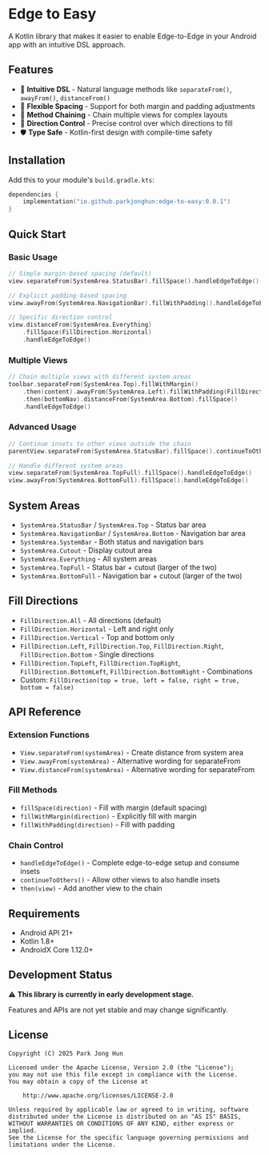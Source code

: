 # Edge to Easy

A Kotlin library that makes it easier to enable Edge-to-Edge in your Android app with an intuitive DSL approach.

## Features

- 🎯 **Intuitive DSL** - Natural language methods like `separateFrom()`, `awayFrom()`, `distanceFrom()`
- 📐 **Flexible Spacing** - Support for both margin and padding adjustments
- 🔗 **Method Chaining** - Chain multiple views for complex layouts
- 🎨 **Direction Control** - Precise control over which directions to fill
- 🛡️ **Type Safe** - Kotlin-first design with compile-time safety

## Installation

Add this to your module's `build.gradle.kts`:

```kotlin
dependencies {
    implementation("io.github.parkjonghun:edge-to-easy:0.0.1")
}
```

## Quick Start

### Basic Usage

```kotlin
// Simple margin-based spacing (default)
view.separateFrom(SystemArea.StatusBar).fillSpace().handleEdgeToEdge()

// Explicit padding-based spacing
view.awayFrom(SystemArea.NavigationBar).fillWithPadding().handleEdgeToEdge()

// Specific direction control
view.distanceFrom(SystemArea.Everything)
    .fillSpace(FillDirection.Horizontal)
    .handleEdgeToEdge()
```

### Multiple Views

```kotlin
// Chain multiple views with different system areas
toolbar.separateFrom(SystemArea.Top).fillWithMargin()
    .then(content).awayFrom(SystemArea.Left).fillWithPadding(FillDirection.Horizontal)
    .then(bottomNav).distanceFrom(SystemArea.Bottom).fillSpace()
    .handleEdgeToEdge()
```

### Advanced Usage

```kotlin
// Continue insets to other views outside the chain
parentView.separateFrom(SystemArea.StatusBar).fillSpace().continueToOthers()

// Handle different system areas
view.separateFrom(SystemArea.TopFull).fillSpace().handleEdgeToEdge()    // Status bar + cutout
view.awayFrom(SystemArea.BottomFull).fillSpace().handleEdgeToEdge()     // Nav bar + cutout
```

## System Areas

- `SystemArea.StatusBar` / `SystemArea.Top` - Status bar area
- `SystemArea.NavigationBar` / `SystemArea.Bottom` - Navigation bar area  
- `SystemArea.SystemBar` - Both status and navigation bars
- `SystemArea.Cutout` - Display cutout area
- `SystemArea.Everything` - All system areas
- `SystemArea.TopFull` - Status bar + cutout (larger of the two)
- `SystemArea.BottomFull` - Navigation bar + cutout (larger of the two)

## Fill Directions

- `FillDirection.All` - All directions (default)
- `FillDirection.Horizontal` - Left and right only
- `FillDirection.Vertical` - Top and bottom only
- `FillDirection.Left`, `FillDirection.Top`, `FillDirection.Right`, `FillDirection.Bottom` - Single directions
- `FillDirection.TopLeft`, `FillDirection.TopRight`, `FillDirection.BottomLeft`, `FillDirection.BottomRight` - Combinations
- Custom: `FillDirection(top = true, left = false, right = true, bottom = false)`

## API Reference

### Extension Functions

- `View.separateFrom(systemArea)` - Create distance from system area
- `View.awayFrom(systemArea)` - Alternative wording for separateFrom
- `View.distanceFrom(systemArea)` - Alternative wording for separateFrom

### Fill Methods

- `fillSpace(direction)` - Fill with margin (default spacing)
- `fillWithMargin(direction)` - Explicitly fill with margin
- `fillWithPadding(direction)` - Fill with padding

### Chain Control

- `handleEdgeToEdge()` - Complete edge-to-edge setup and consume insets
- `continueToOthers()` - Allow other views to also handle insets
- `then(view)` - Add another view to the chain

## Requirements

- Android API 21+
- Kotlin 1.8+
- AndroidX Core 1.12.0+

## Development Status

⚠️ **This library is currently in early development stage.**

Features and APIs are not yet stable and may change significantly.

## License

```
Copyright (C) 2025 Park Jong Hun

Licensed under the Apache License, Version 2.0 (the "License");
you may not use this file except in compliance with the License.
You may obtain a copy of the License at

    http://www.apache.org/licenses/LICENSE-2.0

Unless required by applicable law or agreed to in writing, software
distributed under the License is distributed on an "AS IS" BASIS,
WITHOUT WARRANTIES OR CONDITIONS OF ANY KIND, either express or implied.
See the License for the specific language governing permissions and
limitations under the License.
```
